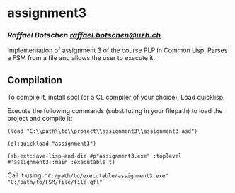# assignment3

### _Raffael Botschen <raffael.botschen@uzh.ch>_

Implementation of assignment 3 of the course PLP in Common Lisp.
Parses a FSM from a file and allows the user to execute it.

## Compilation

To compile it, install sbcl (or a CL compiler of your choice).
Load quicklisp.

Execute the following commands (substituting in your filepath) to load the project and compile it:

`(load "C:\\path\\to\\project\\assignment3\\assignment3.asd")`

`(ql:quickload "assignment3")`

`(sb-ext:save-lisp-and-die #p"assignment3.exe" :toplevel #'assignment3::main :executable t)`

Call it using: `"C:/path/to/executable/assignment3.exe" "C:/path/to/FSM/file/file.gfl"`
